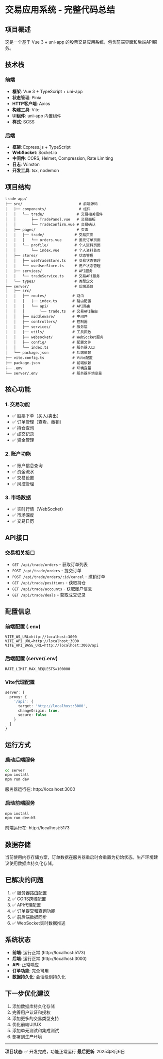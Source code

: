 # 交易应用系统 - 完整代码总结

## 项目概述
这是一个基于 Vue 3 + uni-app 的股票交易应用系统，包含前端界面和后端API服务。

## 技术栈

### 前端
- **框架**: Vue 3 + TypeScript + uni-app
- **状态管理**: Pinia
- **HTTP客户端**: Axios
- **构建工具**: Vite
- **UI组件**: uni-app 内置组件
- **样式**: SCSS

### 后端
- **框架**: Express.js + TypeScript
- **WebSocket**: Socket.io
- **中间件**: CORS, Helmet, Compression, Rate Limiting
- **日志**: Winston
- **开发工具**: tsx, nodemon

## 项目结构

```
trade-app/
├── src/                          # 前端源码
│   ├── components/               # 组件
│   │   └── trade/               # 交易相关组件
│   │       ├── TradePanel.vue   # 交易面板
│   │       └── TradeConfirm.vue # 交易确认
│   ├── pages/                   # 页面
│   │   ├── trade/              # 交易页面
│   │   │   └── orders.vue      # 委托订单页面
│   │   └── profile/            # 个人资料页面
│   │       └── index.vue       # 个人资料首页
│   ├── stores/                 # 状态管理
│   │   ├── useTradeStore.ts    # 交易状态管理
│   │   └── useUserStore.ts     # 用户状态管理
│   ├── services/               # API服务
│   │   └── tradeService.ts     # 交易API服务
│   └── types/                  # 类型定义
├── server/                     # 后端源码
│   ├── src/
│   │   ├── routes/            # 路由
│   │   │   ├── index.ts       # 路由配置
│   │   │   └── api/           # API路由
│   │   │       └── trade.ts   # 交易API路由
│   │   ├── middleware/        # 中间件
│   │   ├── controllers/       # 控制器
│   │   ├── services/          # 服务层
│   │   ├── utils/             # 工具函数
│   │   ├── websocket/         # WebSocket服务
│   │   ├── config/            # 配置文件
│   │   └── index.ts           # 服务器入口
│   └── package.json           # 后端依赖
├── vite.config.ts             # Vite配置
├── package.json               # 前端依赖
├── .env                       # 环境变量
└── server/.env                # 服务器环境变量
```

## 核心功能

### 1. 交易功能
- ✅ 股票下单（买入/卖出）
- ✅ 订单管理（查看、撤销）
- ✅ 持仓查询
- ✅ 成交记录
- ✅ 资金管理

### 2. 账户功能
- ✅ 账户信息查询
- ✅ 资金流水
- ✅ 交易设置
- ✅ 风控管理

### 3. 市场数据
- ✅ 实时行情（WebSocket）
- ✅ 市场深度
- ✅ 交易日历

## API接口

### 交易相关接口
- `GET /api/trade/orders` - 获取订单列表
- `POST /api/trade/orders` - 提交订单
- `POST /api/trade/orders/:id/cancel` - 撤销订单
- `GET /api/trade/positions` - 获取持仓
- `GET /api/trade/accounts` - 获取账户信息
- `GET /api/trade/deals` - 获取成交记录

## 配置信息

### 前端配置 (.env)
```env
VITE_WS_URL=http://localhost:3000
VITE_API_URL=http://localhost:3000
VITE_API_BASE_URL=http://localhost:3000/api
```

### 后端配置 (server/.env)
```env
RATE_LIMIT_MAX_REQUESTS=100000
```

### Vite代理配置
```typescript
server: {
  proxy: {
    '/api': {
      target: 'http://localhost:3000',
      changeOrigin: true,
      secure: false
    }
  }
}
```

## 运行方式

### 启动后端服务
```bash
cd server
npm install
npm run dev
```
服务器运行在: http://localhost:3000

### 启动前端服务
```bash
npm install
npm run dev:h5
```
前端运行在: http://localhost:5173

## 数据存储

当前使用内存存储方案，订单数据在服务器重启时会重置为初始状态。生产环境建议使用数据库持久化存储。

## 已解决的问题

1. ✅ 服务器路由配置
2. ✅ CORS跨域配置
3. ✅ API代理配置
4. ✅ 订单提交和查询功能
5. ✅ 前后端数据同步
6. ✅ WebSocket实时数据推送

## 系统状态

- **前端**: 运行正常 (http://localhost:5173)
- **后端**: 运行正常 (http://localhost:3000)
- **API**: 正常响应
- **订单功能**: 完全可用
- **数据持久化**: 会话级别持久化

## 下一步优化建议

1. 添加数据库持久化存储
2. 完善用户认证和授权
3. 添加更多的交易类型支持
4. 优化前端UI/UX
5. 添加单元测试和集成测试
6. 部署到生产环境

---

**项目状态**: ✅ 开发完成，功能正常运行
**最后更新**: 2025年8月6日